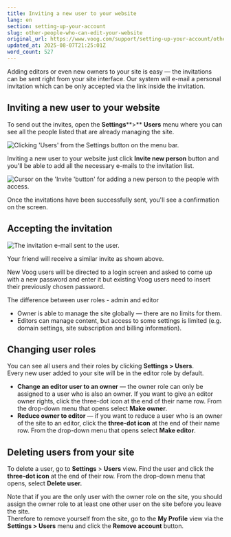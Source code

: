 ```yaml
---
title: Inviting a new user to your website
lang: en
section: setting-up-your-account
slug: other-people-who-can-edit-your-website
original_url: https://www.voog.com/support/setting-up-your-account/other-people-who-can-edit-your-website
updated_at: 2025-08-07T21:25:01Z
word_count: 527
---
```

Adding editors or even new owners to your site is easy — the invitations can be sent right from your site interface. Our system will e-mail a personal invitation which can be only accepted via the link inside the invitation.

## Inviting a new user to your website

To send out the invites, open the **Settings****>** **Users** menu where you can see all the people listed that are already managing the site.

![Clicking 'Users' from the Settings button on the menu bar.](https://media.voog.com/0000/0036/2183/photos/add%20manage%20users%202024_block.webp "Clicking 'Users' from the Settings button on the menu bar.")

Inviting a new user to your website just click **Invite new person** button and you'll be able to add all the necessary e-mails to the invitation list.

![Cursor on the 'Invite 'button' for adding a new person to the people with access.](https://media.voog.com/0000/0036/2183/photos/Invite_new_person_block.webp "Cursor on the 'Invite 'button' for adding a new person to the people with access.")

Once the invitations have been successfully sent, you'll see a confirmation on the screen.

## Accepting the invitation

![The invitation e-mail sent to the user.](https://media.voog.com/0000/0036/2183/photos/Getting_started4-4n_block.png "The invitation e-mail sent to the user.")

Your friend will receive a similar invite as shown above.

New Voog users will be directed to a login screen and asked to come up with a new password and enter it but existing Voog users need to insert their previously chosen password.

  
The difference between user roles - admin and editor  

- Owner is able to manage the site globally — there are no limits for them.
- Editors can manage content, but access to some settings is limited (e.g. domain settings, site subscription and billing information).

## Changing user roles

You can see all users and their roles by clicking **Settings > Users**.  
Every new user added to your site will be in the editor role by default.

- **Change an editor user to an owner** — the owner role can only be assigned to a user who is also an owner. If you want to give an editor owner rights, click the three-dot icon at the end of their name row. From the drop-down menu that opens select **Make owner**.
- **Reduce owner to editor** — if you want to reduce a user who is an owner of the site to an editor, click the **three-dot icon** at the end of their name row. From the drop-down menu that opens select **Make editor**.

## Deleting users from your site

To delete a user, go to **Settings** > **Users** view. Find the user and click the **three-dot icon** at the end of their row. From the drop-down menu that opens, select **Delete user.**

  
Note that if you are the only user with the owner role on the site, you should assign the owner role to at least one other user on the site before you leave the site.  
Therefore to remove yourself from the site, go to the **My Profile** view via the **Settings > Users** menu and click the **Remove account** button.
